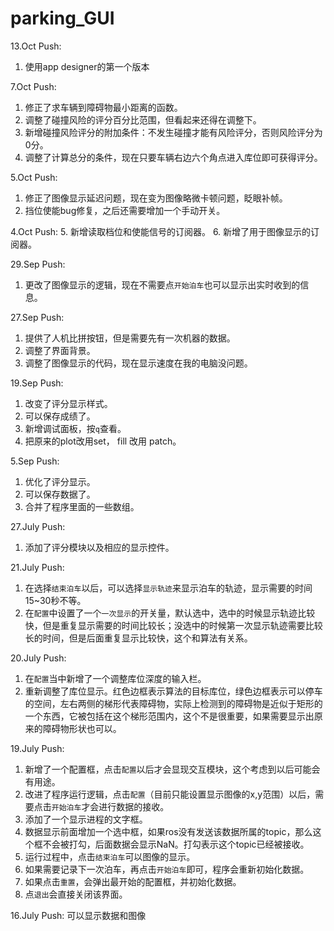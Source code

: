 # parking_GUI
13.Oct Push:
1. 使用app designer的第一个版本

7.Oct Push:
1. 修正了求车辆到障碍物最小距离的函数。
2. 调整了碰撞风险的评分百分比范围，但看起来还得在调整下。
3. 新增碰撞风险评分的附加条件：不发生碰撞才能有风险评分，否则风险评分为0分。
4. 调整了计算总分的条件，现在只要车辆右边六个角点进入库位即可获得评分。

5.Oct Push:
1. 修正了图像显示延迟问题，现在变为图像略微卡顿问题，眨眼补帧。
2. 挡位使能bug修复，之后还需要增加一个手动开关。

4.Oct Push:
5. 新增读取档位和使能信号的订阅器。
6. 新增了用于图像显示的订阅器。

29.Sep Push:
1. 更改了图像显示的逻辑，现在不需要点`开始泊车`也可以显示出实时收到的信息。

27.Sep Push:
1. 提供了人机比拼按钮，但是需要先有一次机器的数据。
2. 调整了界面背景。
3. 调整了图像显示的代码，现在显示速度在我的电脑没问题。

19.Sep Push:
1. 改变了评分显示样式。
2. 可以保存成绩了。
3. 新增调试面板，按`q`查看。
4. 把原来的plot改用set， fill 改用 patch。

5.Sep Push:
1. 优化了评分显示。
2. 可以保存数据了。
3. 合并了程序里面的一些数组。

27.July Push:
1. 添加了评分模块以及相应的显示控件。

21.July Push:
1. 在选择`结束泊车`以后，可以选择`显示轨迹`来显示泊车的轨迹，显示需要的时间15~30秒不等。
2. 在`配置`中设置了一个`一次显示`的开关量，默认选中，选中的时候显示轨迹比较快，但是重复显示需要的时间比较长；没选中的时候第一次显示轨迹需要比较长的时间，但是后面重复显示比较快，这个和算法有关系。

20.July Push:
1. 在`配置`当中新增了一个调整库位深度的输入栏。
2. 重新调整了库位显示。红色边框表示算法的目标库位，绿色边框表示可以停车的空间，左右两侧的梯形代表障碍物，实际上检测到的障碍物是近似于矩形的一个东西，它被包括在这个梯形范围内，这个不是很重要，如果需要显示出原来的障碍物形状也可以。

19.July Push:
1. 新增了一个配置框，点击`配置`以后才会显现交互模块，这个考虑到以后可能会有用途。
2. 改进了程序运行逻辑，点击`配置`（目前只能设置显示图像的x,y范围）以后，需要点击`开始泊车`才会进行数据的接收。
3. 添加了一个显示进程的文字框。
4. 数据显示前面增加一个选中框，如果ros没有发送该数据所属的topic，那么这个框不会被打勾，后面数据会显示NaN。打勾表示这个topic已经被接收。
5. 运行过程中，点击`结束泊车`可以图像的显示。
6. 如果需要记录下一次泊车，再点击`开始泊车`即可，程序会重新初始化数据。
7. 如果点击`重置`，会弹出最开始的配置框，并初始化数据。
8. 点`退出`会直接关闭该界面。

16.July Push:
  可以显示数据和图像
